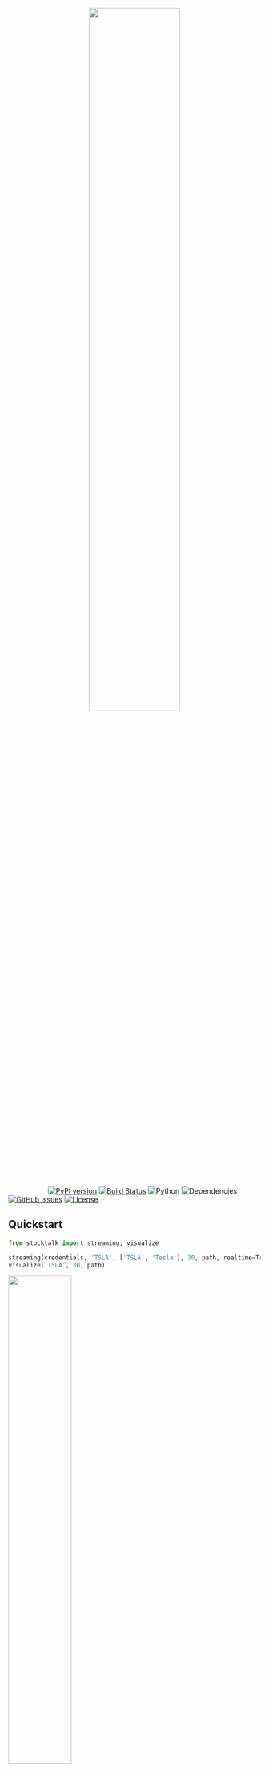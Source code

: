 <p align="center"><img src="https://raw.githubusercontent.com/anfederico/Stocktalk/master/media/Design.png" width=60%></p>

&nbsp;&nbsp;&nbsp;&nbsp;&nbsp;&nbsp;&nbsp;&nbsp;&nbsp;
&nbsp;&nbsp;&nbsp;&nbsp;&nbsp;&nbsp;&nbsp;&nbsp;&nbsp;
[![PyPI version](https://badge.fury.io/py/stocktalk.svg)](https://badge.fury.io/py/stocktalk)
[![Build Status](https://travis-ci.org/anfederico/Stocktalk.svg?branch=master)](https://travis-ci.org/anfederico/Stocktalk)
![Python](https://img.shields.io/badge/python-v2.7%20%2F%20v3.6-blue.svg)
![Dependencies](https://img.shields.io/badge/dependencies-up%20to%20date-brightgreen.svg)
[![GitHub Issues](https://img.shields.io/github/issues/anfederico/Stocktalk.svg)](https://github.com/anfederico/stocktalk/issues)
[![License](https://img.shields.io/badge/license-MIT-blue.svg)](https://opensource.org/licenses/MIT)

## Quickstart
```python
from stocktalk import streaming, visualize

streaming(credentials, 'TSLA', ['TSLA', 'Tesla'], 30, path, realtime=True)
visualize('TSLA', 30, path)
```

<img src="https://raw.githubusercontent.com/anfederico/Stocktalk/master/media/Demo.gif" width=50%>

## Content
- [Install](#install)
- [Download Corpus](#download-corpus)
- [Code Examples](#code-examples)
	* [Twitter Streaming](#twitter-streaming)
	* [Realtime Visualization](#realtime-visualization)
- [Major Features](#major-features)
	* [Debugging Mode](#debugging-mode)
	* [Tracker Log Format](#tracker-log-format)
	* [Tweet Log Format](#tweet-log-format)
- [Underlying Features](#underlying-features)
	* [Text Processing](#text-processing)
	* [Sentiment Analysis](#sentiment-analysis)

## Install
```python
pip install stocktalk
```

## Download Corpus
```python
stocktalk-corpus
or
python -m nltk.downloader vader_lexicon
```

## Code Examples
#### Twitter Streaming
##### streaming.py
```python
from stocktalk import streaming

# Credentials to access Twitter API 
API_KEY = 'XXXXXXXXXX'
API_SECRET = 'XXXXXXXXXX'
ACCESS_TOKEN = 'XXXXXXXXXX'
ACCESS_TOKEN_SECRET = 'XXXXXXXXXX'
credentials = [API_KEY, API_SECRET, ACCESS_TOKEN, ACCESS_TOKEN_SECRET]

# First element must be ticker/name, proceeding elements are extra queries
TSLA = ['TSLA', 'Tesla']
SNAP = ['SNAP', 'Snapchat']
AAPL = ['AAPL', 'Apple']
AMZN = ['AMZN', 'Amazon']

# Variables
tickers = [TSLA,SNAP,AAPL,AMZN]  # Used for identification purposes
queries =  TSLA+SNAP+AAPL+AMZN   # Filters tweets containing one or more query 
refresh = 30                     # Process and log data every 30 seconds

# Create a folder to collect logs and temporary files
path = "/Users/Anthony/Desktop/Data/"

streaming(credentials, tickers, queries, refresh, path, \
realtime=True, logTracker=True, logTweets=True, logSentiment=True, debug=True)
```

#### Realtime Visualization
##### visualize.py
```python
from stocktalk import visualize

# Make sure these variables are consistent with streaming.py
tickers = ['TSLA','SNAP','AAPL','AMZN']
refresh = 30
path = "/Users/Anthony/Desktop/Data/"

visualize(tickers, refresh, path)

'''
Steps to run local bokeh server
1. Make sure streaming.py is running...
2. Traverse in console to the directory containing visualize.py
3. python -m bokeh serve --show visualize.py
'''
```

<p align="center"><img src="https://raw.githubusercontent.com/anfederico/Stocktalk/master/media/Demo.png"></p>

## Major Features
##### Debugging Mode
```text
Streaming Now...

---10:00:00---
TSLA Volume: 25
TSLA Sentiment: 0.29
SNAP Volume: 218
SNAP Sentiment: 0.03
AAPL Volume: 63
AAPL Sentiment: 0.14
AMZN Volume: 64
AMZN Sentiment: 0.34

---10:00:30---
TSLA Volume: 23
TSLA Sentiment: -0.05
SNAP Volume: 298
SNAP Sentiment: 0.02
AAPL Volume: 112
AAPL Sentiment: 0.01
AMZN Volume: 150
AMZN Sentiment: 0.11
```

##### Tracker Log Format
```text
TSLA_Tracker.txt
datetime,volume,sentiment,duration
03/01/2017 10:30:00,22,0.26,30
03/01/2017 10:30:30,27,0.33,30
03/01/2017 10:31:00,24,0.23,30
03/01/2017 10:31:30,23,0.25,30
03/01/2017 10:32:00,25,0.18,30
```

##### Tweet Log Format
```text
TSLA_Tweets.txt
datetime,tweet,sentiment
03/01/2017 10:30:02,#Tesla zeroing in market with strong relations,0.54
03/01/2017 10:30:03,$TSLA needs 8 Billion for Supercharger network,0.0
03/01/2017 10:30:03,#Tesla grossing high yet still losing money,-0.32
03/01/2017 10:30:03,Tesla's soon to be as affordable as gas-powered cars,0.11 
03/01/2017 10:30:05,The technical reason why Tesla shares could soon rise,0.42 
```

## Underlying Features
##### Text Processing
```python
textOne = "@TeslaMotors shares jump as shipments more than double! #winning"
print(process(textOne))

textTwo = "Tesla announces its best sales quarter: http://trib.al/RbTxvSu $TSLA" 
print(process(textTwo))

textThree = "Tesla $TSLA reports deliveries of 24500, above most views."
print(process(textThree))
```

```text
shares jump as shipments more than double winning
tesla announces its best sales quarter
tesla reports deliveries of number above most views
```

##### Sentiment Analysis
```python
textOne = "shares jump as shipments more than double winning"
print(sentiment(textOne))

textTwo = "tesla reports deliveries of number above most views"
print(sentiment(textTwo))

textThree = "not looking good for tesla competition on the rise"
print(sentiment(textThree))
```

```text
0.706
0.077
-0.341
```
